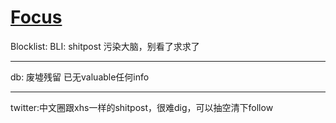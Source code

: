 # [Focus](https://github.com/zerone0x/tmpbackup/issues/110)

Blocklist:
BLI: shitpost 污染大脑，别看了求求了

---

db: 废墟残留 已无valuable任何info

---

twitter:中文圈跟xhs一样的shitpost，很难dig，可以抽空清下follow
